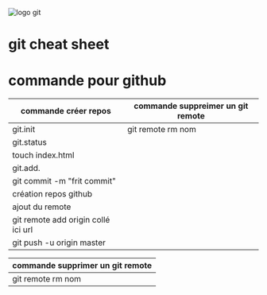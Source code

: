 ![logo git](https://upload.wikimedia.org/wikipedia/commons/thumb/e/e0/Git-logo.svg/320px-Git-logo.svg.png)

# git cheat sheet




# commande  pour github



|commande créer repos                   |commande suppreimer un git remote|
|---------------------------------------|---------------------------------|
|git.init				|git remote  rm  nom              | 
|git.status				|                                  
|touch index.html			|
|git.add.				|	
|git commit -m "frit commit"		|
|création repos github			|
|ajout du remote			|
|git remote add origin collé ici url	|
|git push -u origin master		|

|commande supprimer un git remote	|
|---------------------------------------| 
|git remote  rm    nom			|





















